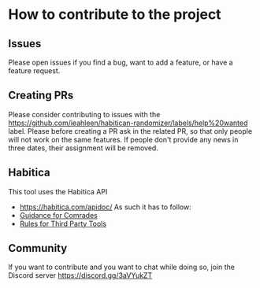 # How to contribute to the project

## Issues
Please open issues if you find a bug, want to add a feature, or have a feature request.

## Creating PRs
Please consider contributing to issues with the https://github.com/ieahleen/habitican-randomizer/labels/help%20wanted label.
Please before creating a PR ask in the related PR, so that only people will not work on the same features. If people don't provide any news in three dates, their assignment will be removed.

## Habitica 
This tool uses the Habitica API
 - https://habitica.com/apidoc/
As such it has to follow:
 - [Guidance for Comrades](https://habitica.fandom.com/wiki/Guidance_for_Comrades)
 - [Rules for Third Party Tools](https://habitica.fandom.com/wiki/Guidance_for_Comrades#Rules_for_Third-Party_Tools)

 
## Community
If you want to contribute and you want to chat while doing so, join the Discord server https://discord.gg/3aVYukZT
